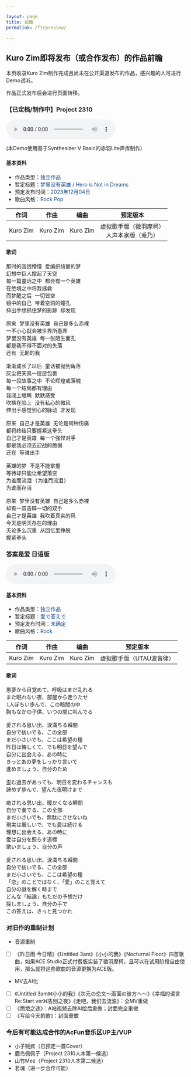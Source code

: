 ```yaml
---

layout: page
title: 前瞻
permalink: /ftrpreview/

---
```


## Kuro Zim即将发布（或合作发布）的作品前瞻

本页收录Kuro Zim制作完成且尚未在公开渠道发布的作品，感兴趣的人可进行Demo试听。

作品正式发布后会进行页面转移。

### 【已定档/制作中】Project 2310

<audio controls>
	<source src="/assets/audio/2310_Preview_CHIYU.wav" type="audio/wav">
</audio>

(本Demo使用基于Synthesizer V Basic的赤羽Lite声库制作)

#### 基本资料

* 作品类型：<font color="#194987">独立作品</font>
* 暂定标题：<font color="#194987">梦里没有英雄 / Hero is Not in Dreams</font>
* 预定发布时间：<font color="#194987">2023年12月04日</font>
* 歌曲风格：<font color="#194987">Rock Pop</font>

| 作词 | 作曲 | 编曲 | 预定版本 |
| :--: | :--: | :--: | :--: | 
| Kuro Zim | Kuro Zim | Kuro Zim | 虚拟歌手版（徵羽摩柯）<br>人声本家版（兎乃） |

#### 歌词

<pre>
那时的我很懵懂 爱编织绮丽的梦
幻想中巨人撑起了天空
每一篇童话之中 都会有一个英雄
在绝境之中将我拯救
而梦醒之后 一切皆空
镜中的自己 带着空洞的瞳孔
伸出手想抓住梦的影踪 却发现

原来 梦里没有英雄 自己是多么赤裸
一不小心就会被世界所愚弄
梦里没有英雄 每一张陌生面孔
都是我不得不面对的失落
还有 无助的我

渐渐成长了以后 童话被抛到角落
灰尘把天真一层层包裹
每一段故事之中 不论辉煌或落魄
每一个结局都有理由
我闭上眼睛 默默感受
吹拂在脸上 没有私心的微风
伸出手感觉到心的脉动 才发现

原来 自己才是英雄 无论是何种伤痛
都将终结只要握紧这拳头
自己才是英雄 每一个强悍对手
都是我必须去迎战的脆弱
还在 等谁出手

英雄的梦 不是不能掌握
等待却只能让希望落空
为谁而流泪 (为谁而流泪)
为谁而存活

原来 梦里没有英雄 自己是多么赤裸
却有一双击碎一切的双手
自己才是英雄 我吹着真实的风
今天是明天存在的理由
无论多么沉重 从回忆里挣脱
握紧拳头
</pre>

### 答案是爱 日语版

<audio controls>
	<source src="/assets/audio/LoveAnswer_DemoJP_Teto.m4a" type="audio/m4a">
</audio>


#### 基本资料

* 作品类型：<font color="#194987">独立作品</font>
* 暂定标题：<font color="#194987">愛で答えで</font>
* 预定发布时间：<font color="#194987">未确定</font>
* 歌曲风格：<font color="#194987">Rock</font>

| 作词 | 作曲 | 编曲 | 预定版本 |
| :--: | :--: | :--: | :--: | 
| Kuro Zim | Kuro Zim | Kuro Zim | 虚拟歌手版（UTAU波音律） |

#### 歌词
<pre>
悪夢から目覚めて、呼吸はまだ乱れる
また眠れない夜、部屋から走りたせ
1人ぼちい歩んで、この暗闇の中
胸もなかの子供、いつの間に叫んでる

愛される思い出、涙満ちる瞬間
自分で紡いでる、この全部
まだ小さいでも、ここは希望の種
昨日は悔しくて、でも明日を望んで
自分に出会える、あの時に
きっとあの夢をしっかり言いで
進めましょう、自分のため

歪む過去があっても、明日を変わるチャンスも
諦めず歩んで、望んた夜明けまで

癒される思い出、暖かくなる瞬間
自分で奏でる、この全部
まだ小さいでも、無駄にさせないね
現実は厳しいで、でも愛は続ける
理想に出会える、あの時に
愛は自分を照らす道標
歌いましょう、自分の声

愛される思い出、涙満ちる瞬間
自分で紡いでる、この全部
まだ小さいでも、ここは希望の種
「恋」のことではなく、「愛」のこと覚えて
自分の謎を解く時まで
どんな「結論」もただの予想だけ
探しましょう、自分の手で
この答えは、きっと見つかれ
</pre>

### 对旧作的重制计划

* 音源重制

- [ ] 《昨日雨·今日晴》《Untitled 3am》《小小的我》《Nocturnal Floor》四首歌曲，如果ACE Studio正式付费版实装了徵羽摩柯，且可以在试用阶段自由使用，那么就将这些歌曲的音源更换为ACE版。

* MV去AI化

- [ ] 《Untitled 3am》《小小的我》《次元の恋文～画面の彼方へ～》《幸福的语言 Re:Start ver》《告别之夜》《走吧，我们去流浪》：全MV重做
- [ ] 《燃炬之途》：A站视频去除AI绘后重做；封面完全重做
- [ ] 《写给今天的歌》：封面重做

### 今后有可能达成合作的AcFun音乐区UP主/VUP

* 小子贼疯（已预定一首Cover）
* 鹿岛佩佩子（Project 2310人本第一候选）
* 山竹Mez（Project 2310人本第二候选）
* 茗魂（进一步合作可能）
